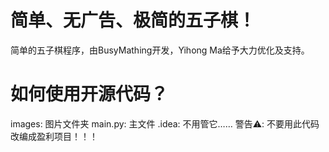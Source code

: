 # 简单、无广告、极简的五子棋！
简单的五子棋程序，由BusyMathing开发，Yihong Ma给予大力优化及支持。
# 如何使用开源代码？
images: 图片文件夹
main.py: 主文件
.idea: 不用管它……
警告⚠️: 不要用此代码改编成盈利项目！！！
